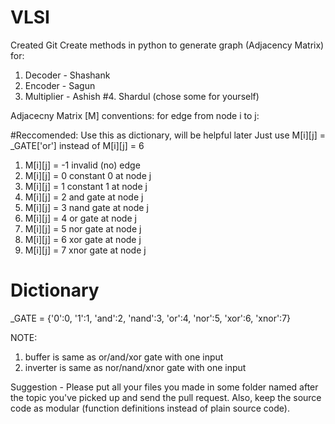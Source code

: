 # VLSI
Created Git
Create methods in python to generate graph (Adjacency Matrix) for:
1. Decoder - Shashank
2. Encoder - Sagun
3. Multiplier - Ashish
#4. Shardul (chose some for yourself)

Adjacecny Matrix [M] conventions:
for edge from node i to j:

#Reccomended: Use this as dictionary, will be helpful later
Just use M[i][j] = _GATE['or'] instead of M[i][j] = 6

1. M[i][j] = -1 invalid (no) edge
2. M[i][j] = 0 constant 0 at node j
3. M[i][j] = 1 constant 1 at node j
4. M[i][j] = 2 and gate at node j
5. M[i][j] = 3 nand gate at node j
6. M[i][j] = 4 or gate at node j
7. M[i][j] = 5 nor gate at node j
8. M[i][j] = 6 xor gate at node j
9. M[i][j] = 7 xnor gate at node j

# Dictionary
_GATE = {'0':0,
         '1':1,
         'and':2,
         'nand':3,
         'or':4,
         'nor':5,
         'xor':6,
         'xnor':7}

NOTE:
1. buffer is same as or/and/xor gate with one input
2. inverter is same as nor/nand/xnor gate with one input

Suggestion - Please put all your files you made in some folder named after the topic you've picked up and send the pull request. Also, keep the source code as modular (function definitions instead of plain source code).
